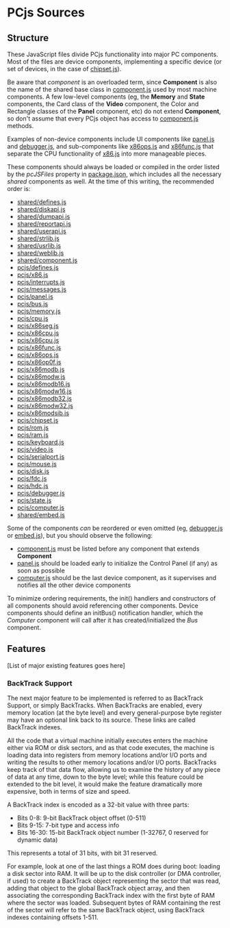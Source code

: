 PCjs Sources
===

Structure
---
These JavaScript files divide PCjs functionality into major PC components.  Most of the files are device
components, implementing a specific device (or set of devices, in the case of [chipset.js](chipset.js)).

Be aware that *component* is an overloaded term, since **Component** is also the name of the
shared base class in [component.js](../../shared/lib/component.js) used by most machine components.
A few low-level components (eg, the **Memory** and **State** components, the Card class of the **Video**
component, the Color and Rectangle classes of the **Panel** component, etc) do not extend **Component**,
so don't assume that every PCjs object has access to [component.js](../../shared/lib/component.js) methods.

Examples of non-device components include UI components like [panel.js](panel.js) and [debugger.js](debugger.js),
and sub-components like [x86ops.js](x86ops.js) and [x86func.js](x86func.js) that separate the CPU
functionality of [x86.js](x86.js) into more manageable pieces.

These components should always be loaded or compiled in the order listed by the *pcJSFiles* property in
[package.json](../../../package.json), which includes all the necessary *shared* components as well.
At the time of this writing, the recommended order is:

* [shared/defines.js](../../shared/lib/defines.js)
* [shared/diskapi.js](../../shared/lib/diskapi.js)
* [shared/dumpapi.js](../../shared/lib/dumpapi.js)
* [shared/reportapi.js](../../shared/lib/reportapi.js)
* [shared/userapi.js](../../shared/lib/userapi.js)
* [shared/strlib.js](../../shared/lib/strlib.js)
* [shared/usrlib.js](../../shared/lib/usrlib.js)
* [shared/weblib.js](../../shared/lib/weblib.js)
* [shared/component.js](../../shared/lib/component.js)
* [pcjs/defines.js](defines.js)
* [pcjs/x86.js](x86.js)
* [pcjs/interrupts.js](interrupts.js)
* [pcjs/messages.js](messages.js)
* [pcjs/panel.js](panel.js)
* [pcjs/bus.js](bus.js)
* [pcjs/memory.js](memory.js)
* [pcjs/cpu.js](cpu.js)
* [pcjs/x86seg.js](x86seg.js)
* [pcjs/x86cpu.js](x86cpu.js)
* [pcjs/x86cpu.js](x86fpu.js)
* [pcjs/x86func.js](x86func.js)
* [pcjs/x86ops.js](x86ops.js)
* [pcjs/x86op0f.js](x86op0f.js)
* [pcjs/x86modb.js](x86modb.js)
* [pcjs/x86modw.js](x86modw.js)
* [pcjs/x86modb16.js](x86modb16.js)
* [pcjs/x86modw16.js](x86modw16.js)
* [pcjs/x86modb32.js](x86modb32.js)
* [pcjs/x86modw32.js](x86modw32.js)
* [pcjs/x86modsib.js](x86modsib.js)
* [pcjs/chipset.js](chipset.js)
* [pcjs/rom.js](rom.js)
* [pcjs/ram.js](ram.js)
* [pcjs/keyboard.js](keyboard.js)
* [pcjs/video.js](video.js)
* [pcjs/serialport.js](serialport.js)
* [pcjs/mouse.js](mouse.js)
* [pcjs/disk.js](disk.js)
* [pcjs/fdc.js](fdc.js)
* [pcjs/hdc.js](hdc.js)
* [pcjs/debugger.js](debugger.js)
* [pcjs/state.js](state.js)
* [pcjs/computer.js](computer.js)
* [shared/embed.js](../../shared/lib/embed.js)

Some of the components *can* be reordered or even omitted (eg, [debugger.js](debugger.js) or
[embed.js](../../shared/lib/embed.js)), but you should observe the following:

* [component.js](../../shared/lib/component.js) must be listed before any component that extends **Component**
* [panel.js](panel.js) should be loaded early to initialize the Control Panel (if any) as soon as possible
* [computer.js](computer.js) should be the last device component, as it supervises and notifies all the other device components

To minimize ordering requirements, the init() handlers and constructors of all components should avoid
referencing other components.  Device components should define an initBus() notification handler, which the
*Computer* component will call after it has created/initialized the *Bus* component.

Features
---

[List of major existing features goes here]

### BackTrack Support

The next major feature to be implemented is referred to as BackTrack Support, or simply BackTracks.  When BackTracks
are enabled, every memory location (at the byte level) and every general-purpose byte register may have an optional link
back to its source.  These links are called BackTrack indexes.

All the code that a virtual machine initially executes enters the machine either via ROM or disk sectors, and as that
code executes, the machine is loading data into registers from memory locations and/or I/O ports and writing the results
to other memory locations and/or I/O ports.  BackTracks keep track of that data flow, allowing us to examine the history
of any piece of data at any time, down to the byte level; while this feature could be extended to the bit level, it
would make the feature dramatically more expensive, both in terms of size and speed.

A BackTrack index is encoded as a 32-bit value with three parts:

- Bits 0-8: 9-bit BackTrack object offset (0-511)
- Bits 9-15: 7-bit type and access info
- Bits 16-30: 15-bit BackTrack object number (1-32767, 0 reserved for dynamic data)

This represents a total of 31 bits, with bit 31 reserved.

For example, look at one of the last things a ROM does during boot: loading a disk sector into RAM.  It will be up to the
disk controller (or DMA controller, if used) to create a BackTrack object representing the sector that was read,
adding that object to the global BackTrack object array, and then associating the corresponding BackTrack index with
the first byte of RAM where the sector was loaded.  Subsequent bytes of RAM containing the rest of the sector will refer
to the same BackTrack object, using BackTrack indexes containing offsets 1-511.
